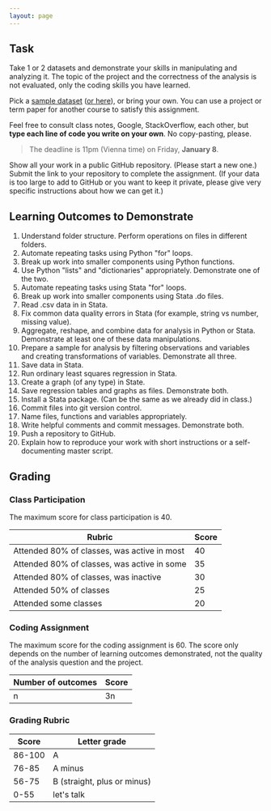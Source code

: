 ```yaml
---
layout: page
---
```

## Task
Take 1 or 2 datasets and demonstrate your skills in manipulating and analyzing it. The topic of the project and the correctness of the analysis is not evaluated, only the coding skills you have learned.

Pick a [sample dataset](https://ceu-economics-and-business.github.io/ECBS-5146-Different-Shapes-of-Data/setup.html) ([or here](https://gabors-data-analysis.com/datasets/)), or bring your own. You can use a project or term paper for another course to satisfy this assignment.

Feel free to consult class notes, Google, StackOverflow, each other, but **type each line of code you write on your own**. No copy-pasting, please.

> The deadline is 11pm (Vienna time) on Friday, **January 8**.

Show all your work in a public GitHub repository. (Please start a new one.) Submit the link to your repository to complete the assignment. (If your data is too large to add to GitHub or you want to keep it private, please give very specific instructions about how we can get it.)

## Learning Outcomes to Demonstrate
1. Understand folder structure. Perform operations on files in different folders.
2. Automate repeating tasks using Python "for" loops.
3. Break up work into smaller components using Python functions.
4. Use Python "lists" and "dictionaries" appropriately. Demonstrate one of the two.
5. Automate repeating tasks using Stata "for" loops.
6. Break up work into smaller components using Stata .do files.
7. Read .csv data in in Stata. 
8. Fix common data quality errors in Stata (for example, string vs number, missing value).
9. Aggregate, reshape, and combine data for analysis in Python or Stata. Demonstrate at least one of these data manipulations.
10. Prepare a sample for analysis by filtering observations and variables and creating transformations of variables. Demonstrate all three.
11. Save data in Stata.
12. Run ordinary least squares regression in Stata.
13. Create a graph (of any type) in State.
14. Save regression tables and graphs as files. Demonstrate both.
15. Install a Stata package. (Can be the same as we already did in class.)
16. Commit files into git version control.
17. Name files, functions and variables appropriately.
18. Write helpful comments and commit messages. Demonstrate both.
19. Push a repository to GitHub.
20. Explain how to reproduce your work with short instructions or a self-documenting master script.

## Grading
### Class Participation
The maximum score for class participation is 40.

Rubric | Score
---|---
Attended 80% of classes, was active in most | 40
Attended 80% of classes, was active in some | 35
Attended 80% of classes, was inactive | 30
Attended 50% of classes | 25
Attended some classes | 20

### Coding Assignment
The maximum score for the coding assignment is 60. The score only depends on the number of learning outcomes demonstrated, not the quality of the analysis question and the project.

Number of outcomes | Score
---|---
n | 3n

### Grading Rubric

Score | Letter grade
---|---
86-100 | A
76-85 | A minus
56-75 | B (straight, plus or minus)
0-55 | let's talk

